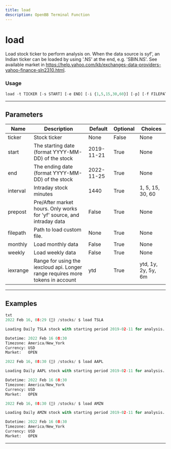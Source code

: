 ```yaml
---
title: load
description: OpenBB Terminal Function
---
```


# load

Load stock ticker to perform analysis on. When the data source is syf', an Indian ticker can be loaded by using '.NS' at the end, e.g. 'SBIN.NS'. See available market in https://help.yahoo.com/kb/exchanges-data-providers-yahoo-finance-sln2310.html.

### Usage

```python
load -t TICKER [-s START] [-e END] [-i {1,5,15,30,60}] [-p] [-f FILEPATH] [-m] [-w] [-r {ytd,1y,2y,5y,6m}]
```

---

## Parameters

| Name | Description | Default | Optional | Choices |
| ---- | ----------- | ------- | -------- | ------- |
| ticker | Stock ticker | None | False | None |
| start | The starting date (format YYYY-MM-DD) of the stock | 2019-11-21 | True | None |
| end | The ending date (format YYYY-MM-DD) of the stock | 2022-11-25 | True | None |
| interval | Intraday stock minutes | 1440 | True | 1, 5, 15, 30, 60 |
| prepost | Pre/After market hours. Only works for 'yf' source, and intraday data | False | True | None |
| filepath | Path to load custom file. | None | True | None |
| monthly | Load monthly data | False | True | None |
| weekly | Load weekly data | False | True | None |
| iexrange | Range for using the iexcloud api. Longer range requires more tokens in account | ytd | True | ytd, 1y, 2y, 5y, 6m |


---

## Examples

```python
txt
2022 Feb 16, 08:29 (🦋) /stocks/ $ load TSLA

Loading Daily TSLA stock with starting period 2019-02-11 for analysis.

Datetime: 2022 Feb 16 08:30
Timezone: America/New_York
Currency: USD
Market:   OPEN

2022 Feb 16, 08:30 (🦋) /stocks/ $ load AAPL

Loading Daily AAPL stock with starting period 2019-02-11 for analysis.

Datetime: 2022 Feb 16 08:30
Timezone: America/New_York
Currency: USD
Market:   OPEN

2022 Feb 16, 08:30 (🦋) /stocks/ $ load AMZN

Loading Daily AMZN stock with starting period 2019-02-11 for analysis.

Datetime: 2022 Feb 16 08:30
Timezone: America/New_York
Currency: USD
Market:   OPEN
```
---
